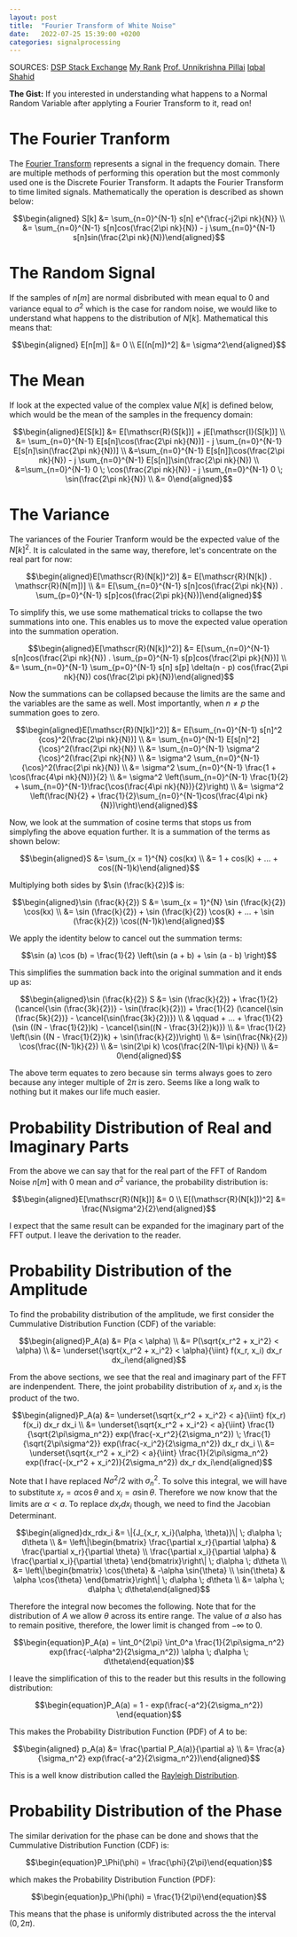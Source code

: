 ```yaml
---
layout: post
title:  "Fourier Transform of White Noise"
date:   2022-07-25 15:39:00 +0200
categories: signalprocessing
---
```


SOURCES: [DSP Stack Exchange](https://dsp.stackexchange.com/questions/8418/what-is-the-phase-and-magnitude-response-of-white-noise) [My Rank](https://blog.myrank.co.in/sum-of-sines-or-cosines-of-n-angles-in-a-p/) [Prof. Unnikrishna Pillai](https://www.youtube.com/watch?v=p_7IL-Cb4m0) [Iqbal Shahid](https://www.youtube.com/watch?v=NDVQ2ttIrAQ)

**The Gist:** If you interested in understanding what happens to a Normal Random Variable after applyting a Fourier Transform to it, read on!

# The Fourier Tranform
The [Fourier Transform](https://www.karanjayachandra.com/signalprocessing/2021/10/02/fourier-transform.html) represents a signal in the frequency domain. There are multiple methods of performing this operation but the most commonly used one is the Discrete Fourier Transform. It adapts the Fourier Transform to time limited signals. Mathematically the operation is described as shown below:

$$\begin{aligned} S[k] &= \sum_{n=0}^{N-1} s[n] e^{\frac{-j2\pi nk}{N}} \\ &= \sum_{n=0}^{N-1} s[n]cos(\frac{2\pi nk}{N}) - j \sum_{n=0}^{N-1} s[n]sin(\frac{2\pi nk}{N})\end{aligned}$$

# The Random Signal
If the samples of $n[m]$ are normal disbributed with mean equal to 0 and variance equal to $\sigma^2$ which is the case for random noise, we would like to understand what happens to the distribution of $N[k]$. Mathematical this means that:

$$\begin{aligned} E[n[m]] &= 0 \\ E[(n[m])^2] &= \sigma^2\end{aligned}$$

# The Mean
If look at the expected value of the complex value $N[k]$ is defined below, which would be the mean of the samples in the frequency domain:

$$\begin{aligned}E[S[k]] &= E[\mathscr{R}(S[k])] + jE[\mathscr{I}(S[k])] \\ &= \sum_{n=0}^{N-1} E[s[n]\cos(\frac{2\pi nk}{N})] - j \sum_{n=0}^{N-1} E[s[n]\sin(\frac{2\pi nk}{N})] \\ &=\sum_{n=0}^{N-1} E[s[n]]\cos(\frac{2\pi nk}{N}) - j \sum_{n=0}^{N-1} E[s[n]]\sin(\frac{2\pi nk}{N}) \\ &=\sum_{n=0}^{N-1} 0 \; \cos(\frac{2\pi nk}{N}) - j \sum_{n=0}^{N-1} 0 \; \sin(\frac{2\pi nk}{N}) \\ &= 0\end{aligned}$$

# The Variance
The variances of the Fourier Tranform would be the expected value of the $N[k]^2$. It is calculated in the same way, therefore, let's concentrate on the real part for now:

$$\begin{aligned}E[\mathscr{R}(N[k])^2)] &= E[\mathscr{R}(N[k]) . \mathscr{R}(N[m])] \\ &= E[\sum_{n=0}^{N-1} s[n]cos(\frac{2\pi nk}{N}) . \sum_{p=0}^{N-1} s[p]cos(\frac{2\pi pk}{N})]\end{aligned}$$

To simplify this, we use some mathematical tricks to collapse the two summations into one. This enables us to move the expected value operation into the summation operation.

$$\begin{aligned}E[\mathscr{R}(N[k])^2)] &= E[\sum_{n=0}^{N-1} s[n]cos(\frac{2\pi nk}{N}) . \sum_{p=0}^{N-1} s[p]cos(\frac{2\pi pk}{N})] \\ &= \sum_{n=0}^{N-1} \sum_{p=0}^{N-1} s[n] s[p] \delta(n - p) cos(\frac{2\pi nk}{N}) cos(\frac{2\pi pk}{N})\end{aligned}$$

Now the summations can be collapsed because the limits are the same and the variables are the same as well. Most importantly, when $n \neq p$ the summation goes to zero.

$$\begin{aligned}E[\mathscr{R}(N[k])^2)] &= E[\sum_{n=0}^{N-1} s[n]^2 {cos}^2(\frac{2\pi nk}{N})] \\ &= \sum_{n=0}^{N-1} E[s[n]^2] {\cos}^2(\frac{2\pi nk}{N}) \\ &= \sum_{n=0}^{N-1} \sigma^2 {\cos}^2(\frac{2\pi nk}{N}) \\ &= \sigma^2 \sum_{n=0}^{N-1} {\cos}^2(\frac{2\pi nk}{N}) \\ &= \sigma^2 \sum_{n=0}^{N-1} \frac{1 + \cos(\frac{4\pi nk}{N})}{2} \\ &= \sigma^2 \left(\sum_{n=0}^{N-1} \frac{1}{2} + \sum_{n=0}^{N-1}\frac{\cos(\frac{4\pi nk}{N})}{2}\right) \\ &= \sigma^2 \left(\frac{N}{2} + \frac{1}{2}\sum_{n=0}^{N-1}cos(\frac{4\pi nk}{N})\right)\end{aligned}$$

Now, we look at the summation of cosine terms that stops us from simplyfing the above equation further. It is a summation of the terms as shown below:

$$\begin{aligned}S &= \sum_{x = 1}^{N} cos(kx) \\ &= 1 + cos(k) + ... + cos((N-1)k)\end{aligned}$$

Multiplying both sides by $\sin (\frac{k}{2})$ is:

$$\begin{aligned}\sin (\frac{k}{2}) S &= \sum_{x = 1}^{N} \sin (\frac{k}{2}) \cos(kx) \\ &= \sin (\frac{k}{2}) + \sin (\frac{k}{2}) \cos(k) + ... + \sin (\frac{k}{2}) \cos((N-1)k)\end{aligned}$$

We apply the identity below to cancel out the summation terms:

$$\sin (a) \cos (b) = \frac{1}{2} \left(\sin (a + b) + \sin (a - b) \right)$$

This simplifies the summation back into the original summation and it ends up as:

$$\begin{aligned}\sin (\frac{k}{2}) S &= \sin (\frac{k}{2}) + \frac{1}{2} (\cancel{\sin (\frac{3k}{2})} - \sin(\frac{k}{2})) + \frac{1}{2} (\cancel{\sin (\frac{5k}{2})} - \cancel{\sin(\frac{3k}{2})}) \\ & \qquad + ... + \frac{1}{2} (\sin ((N - \frac{1}{2})k) - \cancel{\sin((N - \frac{3}{2})k)}) \\ &= \frac{1}{2} \left(\sin ((N - \frac{1}{2})k) + \sin(\frac{k}{2})\right) \\ &= \sin(\frac{Nk}{2}) \cos(\frac{(N-1)k}{2}) \\ &= \sin(2\pi k) \cos(\frac{2(N-1)\pi k}{N}) \\ &= 0\end{aligned}$$

The above term equates to zero because $\sin$ terms always goes to zero because any integer multiple of $2\pi$ is zero. Seems like a long walk to nothing but it makes our life much easier.

# Probability Distribution of Real and Imaginary Parts

From the above we can say that for the real part of the FFT of Random Noise $n[m]$ with 0 mean and $\sigma^2$ variance, the probability distribution is:

$$\begin{aligned}E[\mathscr{R}(N[k])] &= 0 \\ E[(\mathscr{R}(N[k]))^2] &= \frac{N\sigma^2}{2}\end{aligned}$$

I expect that the same result can be expanded for the imaginary part of the FFT output. I leave the derivation to the reader.

# Probability Distribution of the Amplitude

To find the probability distribution of the amplitude, we first consider the Cummulative Distribution Function (CDF) of the variable:

$$\begin{aligned}P_A(a) &= P(a < \alpha) \\ &= P(\sqrt{x_r^2 + x_i^2} < \alpha) \\ &= \underset{\sqrt{x_r^2 + x_i^2} < \alpha}{\iint} f(x_r, x_i) dx_r dx_i\end{aligned}$$

From the above sections, we see that the real and imaginary part of the FFT are indenpendent. There, the joint probability distribution of $x_r$ and $x_i$ is the product of the two.

$$\begin{aligned}P_A(a) &= \underset{\sqrt{x_r^2 + x_i^2} < a}{\iint} f(x_r) f(x_i) dx_r dx_i \\ &= \underset{\sqrt{x_r^2 + x_i^2} < a}{\iint} \frac{1}{\sqrt{2\pi\sigma_n^2}} exp(\frac{-x_r^2}{2\sigma_n^2}) \; \frac{1}{\sqrt{2\pi\sigma^2}} exp(\frac{-x_i^2}{2\sigma_n^2}) dx_r dx_i \\ &= \underset{\sqrt{x_r^2 + x_i^2} < a}{\iint} \frac{1}{2\pi\sigma_n^2} exp(\frac{-(x_r^2 + x_i^2)}{2\sigma_n^2}) dx_r dx_i\end{aligned}$$

Note that I have replaced $N\sigma^2 / 2$ with $\sigma_n^2$. To solve this integral, we will have to substitute $x_r = \alpha \cos{\theta}$ and $x_i = \alpha \sin{\theta}$. Therefore we now know that the limits are $\alpha < a$. To replace $dx_rdx_i$ though, we need to find the Jacobian Determinant.

$$\begin{aligned}dx_rdx_i &= \|{J_{x_r, x_i}(\alpha, \theta)}\| \; d\alpha \; d\theta \\ &= \left\|\begin{bmatrix} \frac{\partial x_r}{\partial \alpha} & \frac{\partial x_r}{\partial \theta} \\ \frac{\partial x_i}{\partial \alpha} & \frac{\partial x_i}{\partial \theta} \end{bmatrix}\right\| \; d\alpha \; d\theta \\ &= \left\|\begin{bmatrix} \cos{\theta} & -\alpha \sin{\theta} \\ \sin{\theta} & \alpha \cos{\theta} \end{bmatrix}\right\| \; d\alpha \; d\theta \\ &= \alpha \; d\alpha \; d\theta\end{aligned}$$

Therefore the integral now becomes the following. Note that for the distribution of $A$ we allow $\theta$ across its entire range. The value of $a$ also has to remain positive, therefore, the lower limit is changed from $- \infty$ to $0$.

$$\begin{equation}P_A(a) = \int_0^{2\pi} \int_0^a \frac{1}{2\pi\sigma_n^2} exp(\frac{-\alpha^2}{2\sigma_n^2}) \alpha \; d\alpha \; d\theta\end{equation}$$

I leave the simplification of this to the reader but this results in the following distribution:

$$\begin{equation}P_A(a) = 1 - exp(\frac{-a^2}{2\sigma_n^2}) \end{equation}$$

This makes the Probability Distribution Function (PDF) of $A$ to be:

$$\begin{aligned} p_A(a) &= \frac{\partial P_A(a)}{\partial a} \\ &= \frac{a}{\sigma_n^2} exp(\frac{-a^2}{2\sigma_n^2})\end{aligned}$$

This is a well know distribution called the [Rayleigh Distribution](https://en.wikipedia.org/wiki/Rayleigh_distribution).  

# Probability Distribution of the Phase

The similar derivation for the phase can be done and shows that the Cummulative Distribution Function (CDF) is:

$$\begin{equation}P_\Phi(\phi) = \frac{\phi}{2\pi}\end{equation}$$

which makes the Probability Distribution Function (PDF):

$$\begin{equation}p_\Phi(\phi) = \frac{1}{2\pi}\end{equation}$$

This means that the phase is uniformly distributed across the the interval $(0, 2\pi)$.